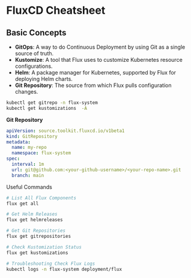# FluxCD Cheatsheet

## Basic Concepts

- **GitOps**: A way to do Continuous Deployment by using Git as a single source of truth.
- **Kustomize**: A tool that Flux uses to customize Kubernetes resource configurations.
- **Helm**: A package manager for Kubernetes, supported by Flux for deploying Helm charts.
- **Git Repository**: The source from which Flux pulls configuration changes.


```bash
kubectl get gitrepo -n flux-system
kubectl get kustomizations  -A
```

**Git Repository**
```yaml
apiVersion: source.toolkit.fluxcd.io/v1beta1
kind: GitRepository
metadata:
  name: my-repo
  namespace: flux-system
spec:
  interval: 1m
  url: git@github.com:<your-github-username>/<your-repo-name>.git
  branch: main
```

Useful Commands
```bash
# List All Flux Components
flux get all

# Get Helm Releases
flux get helmreleases

# Get Git Repositories
flux get gitrepositories

# Check Kustomization Status
flux get kustomizations

# Troubleshooting Check Flux Logs
kubectl logs -n flux-system deployment/flux
```
